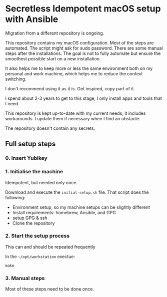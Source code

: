 # Secretless Idempotent macOS setup with Ansible

Migration from a different repository is ongoing.

This repository contains my macOS configuration.
Most of the steps are automated. The script might ask for sudo password.
There are some manual steps after the installations.
The goal is not to fully automate but ensure the smoothest possible start on a new
installation.

It also helps me to keep more or less the same environment both on my personal and work
machine, which helps me to reduce the context switching.

I don't recommend using it as it is. Get inspired, copy part of it.

I spend about 2-3 years to get to this stage, I only install apps and tools
that I need.

This repository is kept up-to-date with my current needs; it includes workarounds.
I update them if necessary when I find an obstacle.

The repository doesn't contain any secrets.

## Full setup steps

### 0. Insert Yubikey

### 1. Initialise the machine

Idempotent, but needed only once.

Download and execute the `initial-setup.sh` file.
That script does the following:
- Environment setup, so my machine setups can be slightly different
- Install requirements: homebrew, Ansible, and GPG
- setup GPG & ssh
- Clone the repository

### 2. Start the setup process

This can and should be repeated frequently

In the `~/opt/workstation` exectue:

```
make
```

### 3. Manual steps

Most of these steps need to be done once.


